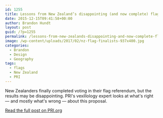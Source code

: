 ```yaml
---
id: 1255
title: Lessons from New Zealand’s disappointing (and now complete) flag referendum
date: 2015-12-15T09:41:58+00:00
author: Brandon Hundt
layout: post
guid: /?p=1255
permalink: /lessons-from-new-zealands-disappointing-and-now-complete-flag-referendum/
image: /wp-content/uploads/2017/02/nz-flag-finalists-937x400.jpg
categories:
  - Brandon
  - Design
  - Geography
tags:
  - flags
  - New Zealand
  - PRI
---
```

New Zealanders finally completed voting in their flag referendum, but the results may be disappointing. PRI's vexillology expert looks at what's right — and mostly what's wrong — about this proposal.<!--more-->

[Read the full post on PRI.org](https://www.pri.org/stories/2015-12-14/lessons-new-zealand-s-disappointing-and-now-complete-flag-referendum)
